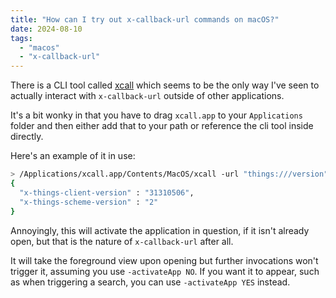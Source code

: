 ```yaml
---
title: "How can I try out x-callback-url commands on macOS?"
date: 2024-08-10
tags:
  - "macos"
  - "x-callback-url"
---
```


There is a CLI tool called [xcall](https://github.com/martinfinke/xcall) which seems to be the only way I've seen to actually interact with `x-callback-url` outside of other applications.

It's a bit wonky in that you have to drag `xcall.app` to your `Applications` folder and then either add that to your path or reference the cli tool inside directly.

Here's an example of it in use:

```bash
> /Applications/xcall.app/Contents/MacOS/xcall -url "things:///version" -activateApp NO
{
  "x-things-client-version" : "31310506",
  "x-things-scheme-version" : "2"
}
```

Annoyingly, this will activate the application in question, if it isn't already open, but that is the nature of `x-callback-url` after all.

It will take the foreground view upon opening but further invocations won't trigger it, assuming you use `-activateApp NO`. If you want it to appear, such as when triggering a search, you can use `-activateApp YES` instead.

